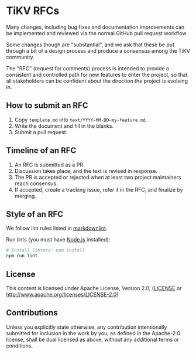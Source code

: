 # TiKV RFCs

Many changes, including bug fixes and documentation improvements can be
implemented and reviewed via the normal GitHub pull request workflow.

Some changes though are "substantial", and we ask that these be put through a
bit of a design process and produce a consensus among the TiKV community.

The "RFC" (request for comments) process is intended to provide a consistent
and controlled path for new features to enter the project, so that all
stakeholders can be confident about the direction the project is evolving in.

## How to submit an RFC

1. Copy `template.md` into `text/YYYY-MM-DD-my-feature.md`.
2. Write the document and fill in the blanks.
3. Submit a pull request.

## Timeline of an RFC

1. An RFC is submitted as a PR.
2. Discussion takes place, and the text is revised in response.
3. The PR is accepted or rejected when at least two project maintainers reach consensus.
4. If accepted, create a tracking issue, refer it in the RFC, and finalize by merging.

## Style of an RFC

We follow lint rules listed in
[markdownlint](https://github.com/DavidAnson/markdownlint/blob/main/doc/Rules.md).

Run lints (you must have [Node.js](https://nodejs.org) installed):

```bash
# Install linters: npm install
npm run lint
```

## License

This content is licensed under Apache License, Version 2.0,
([LICENSE](LICENSE) or http://www.apache.org/licenses/LICENSE-2.0)

## Contributions

Unless you explicitly state otherwise, any contribution intentionally submitted
for inclusion in the work by you, as defined in the Apache-2.0 license, shall
be dual licensed as above, without any additional terms or conditions.
